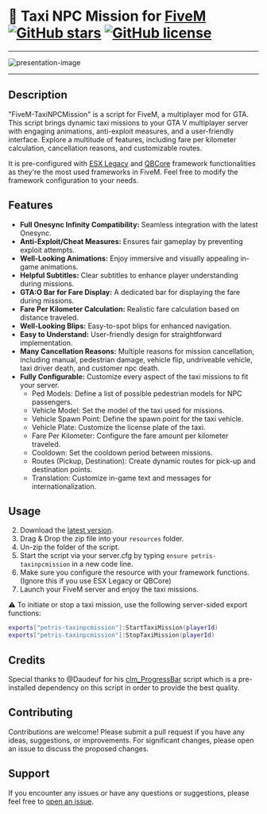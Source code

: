 # 🚕 Taxi NPC Mission for [FiveM](https://fivem.net/) [![GitHub stars](https://img.shields.io/github/stars/PetrisGR/FiveM-TaxiNPCMission.svg)](https://github.com/PetrisGR/FiveM-TaxiNPCMission/stargazers) [![GitHub license](https://img.shields.io/github/license/PetrisGR/FiveM-TaxiNPCMission.svg)](https://github.com/PetrisGR/FiveM-TaxiNPCMission/blob/master/LICENSE)

---

![presentation-image](https://github.com/PetrisGR/FiveM-TaxiNPCMission/assets/121623120/f06a752f-c3d8-46c5-b302-f74eea4f3a1e)

---

## Description

"FiveM-TaxiNPCMission" is a script for FiveM, a multiplayer mod for GTA. This script brings dynamic taxi missions to your GTA V multiplayer server with engaging animations, anti-exploit measures, and a user-friendly interface. Explore a multitude of features, including fare per kilometer calculation, cancellation reasons, and customizable routes.

It is pre-configured with [ESX Legacy](https://github.com/esx-framework/esx_core) and [QBCore](https://github.com/qbcore-framework/qb-core) framework functionalities as they're the most used frameworks in FiveM. Feel free to modify the framework configuration to your needs.

## Features

- **Full Onesync Infinity Compatibility:** Seamless integration with the latest Onesync.
- **Anti-Exploit/Cheat Measures:** Ensures fair gameplay by preventing exploit attempts.
- **Well-Looking Animations:** Enjoy immersive and visually appealing in-game animations.
- **Helpful Subtitles:** Clear subtitles to enhance player understanding during missions.
- **GTA:O Bar for Fare Display:** A dedicated bar for displaying the fare during missions.
- **Fare Per Kilometer Calculation:** Realistic fare calculation based on distance traveled.
- **Well-Looking Blips:** Easy-to-spot blips for enhanced navigation.
- **Easy to Understand:** User-friendly design for straightforward implementation.
- **Many Cancellation Reasons:** Multiple reasons for mission cancellation, including manual, pedestrian damage, vehicle flip, undriveable vehicle, taxi driver death, and customer npc death.
- **Fully Configurable:** Customize every aspect of the taxi missions to fit your server.
    - Ped Models: Define a list of possible pedestrian models for NPC passengers.
    - Vehicle Model: Set the model of the taxi used for missions.
    - Vehicle Spawn Point: Define the spawn point for the taxi vehicle.
    - Vehicle Plate: Customize the license plate of the taxi.
    - Fare Per Kilometer: Configure the fare amount per kilometer traveled.
    - Cooldown: Set the cooldown period between missions.
    - Routes (Pickup, Destination): Create dynamic routes for pick-up and destination points.
    - Translation: Customize in-game text and messages for internationalization.


## Usage

2. Download the [latest version](https://github.com/PetrisGR/FiveM-TaxiNPCMission/releases/latest/download/petris-taxinpcmission.zip).
3. Drag & Drop the zip file into your `resources` folder.
4. Un-zip the folder of the script.
5. Start the script via your server.cfg by typing `ensure petris-taxinpcmission` in a new code line.  
6. Make sure you configure the resource with your framework functions. (Ignore this if you use ESX Legacy or QBCore)
7. Launch your FiveM server and enjoy the taxi missions.

⚠️ To initiate or stop a taxi mission, use the following server-sided export functions:

```lua
exports["petris-taxinpcmission"]:StartTaxiMission(playerId)
exports["petris-taxinpcmission"]:StopTaxiMission(playerId)
```

## Credits

Special thanks to @Daudeuf for his [clm_ProgressBar](https://github.com/Daudeuf/clm_ProgressBar) script which is a pre-installed dependency on this script in order to provide the best quality.

## Contributing

Contributions are welcome! Please submit a pull request if you have any ideas, suggestions, or improvements. For significant changes, please open an issue to discuss the proposed changes.

## Support

If you encounter any issues or have any questions or suggestions, please feel free to [open an issue](https://github.com/PetrisGR/FiveM-TaxiNPCMission/issues).
